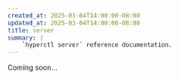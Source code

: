 ```yaml
---
created_at: 2025-03-04T14:00:00-08:00
updated_at: 2025-03-04T14:00:00-08:00
title: server
summary: |
    `hyperctl server` reference documentation.
---
```


Coming soon...
